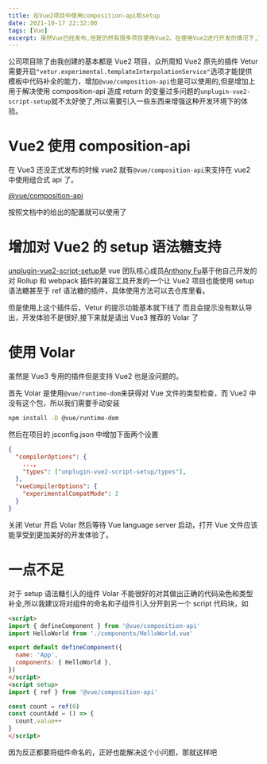 ```yaml
---
title: 在Vue2项目中使用composition-api和setup
date: 2021-10-17 22:32:00
tags: [Vue]
excerpt: 虽然Vue已经发布,但是仍然有很多项目使用Vue2。在使用Vue2进行开发的情况下,选择更好的方式来开发以及使用一些新的技术来提升开发体验和开发效率。
---
```

公司项目除了由我创建的基本都是 Vue2 项目，众所周知 Vue2 原先的插件 Vetur 需要开启`"vetur.experimental.templateInterpolationService"`选项才能提供模板中代码补全的能力，增加`@vue/composition-api`也是可以使用的,但是增加上用于解决使用 composition-api 造成 return 的变量过多问题的`unplugin-vue2-script-setup`就不太好使了,所以需要引入一些东西来增强这种开发环境下的体验。

# Vue2 使用 composition-api

在 Vue3 还没正式发布的时候 vue2 就有`@vue/composition-api`来支持在 vue2 中使用组合式 api 了。

[@vue/composition-api](https://github.com/vuejs/composition-api)

按照文档中的给出的配置就可以使用了

# 增加对 Vue2 的 setup 语法糖支持

[unplugin-vue2-script-setup](https://github.com/antfu/unplugin-vue2-script-setup/)是 vue 团队核心成员[Anthony Fu](https://antfu.me/)基于他自己开发的对 Rollup 和 webpack 插件的兼容工具开发的一个让 Vue2 项目也能使用 setup 语法糖甚至于 ref 语法糖的插件，具体使用方法可以去仓库里看。

但是使用上这个插件后，Vetur 的提示功能基本就下线了 而且会提示没有默认导出，开发体验不是很好,接下来就是请出 Vue3 推荐的 Volar 了

# 使用 Volar

虽然是 Vue3 专用的插件但是支持 Vue2 也是没问题的。

首先 Volar 是使用`@vue/runtime-dom`来获得对 Vue 文件的类型检查，而 Vue2 中没有这个包，所以我们需要手动安装

```bash
npm install -D @vue/runtime-dom
```

然后在项目的 jsconfig.json 中增加下面两个设置

```json:tsconfig.json
{
  "compilerOptions": {
    ...，
    "types": ["unplugin-vue2-script-setup/types"],
  },
  "vueCompilerOptions": {
    "experimentalCompatMode": 2
  }
}
```

关闭 Vetur 开启 Volar 然后等待 Vue language server 启动，打开 Vue 文件应该能享受到更加美好的开发体验了。

# 一点不足

对于 setup 语法糖引入的组件 Volar 不能很好的对其做出正确的代码染色和类型补全,所以我建议将对组件的命名和子组件引入分开到另一个 script 代码块，如

```html
<script>
import { defineComponent } from '@vue/composition-api'
import HelloWorld from './components/HelloWorld.vue'

export default defineComponent({
  name: 'App',
  components: { HelloWorld },
})
</script>
<script setup>
import { ref } from '@vue/composition-api'

const count = ref(0)
const countAdd = () => {
  count.value++
}
</script>
```

因为反正都要将组件命名的，正好也能解决这个小问题，那就这样吧

